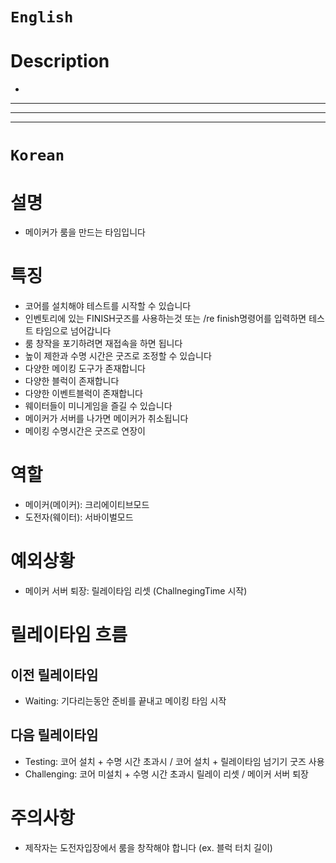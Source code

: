 # `English`
# Description
- 
---
---
---
# `Korean`
# 설명
- 메이커가 룸을 만드는 타임입니다

# 특징
- 코어를 설치해야 테스트를 시작할 수 있습니다
- 인벤토리에 있는 FINISH굿즈를 사용하는것 또는 /re finish명령어를 입력하면 테스트 타임으로 넘어갑니다
- 룸 창작을 포기하려면 재접속을 하면 됩니다
- 높이 제한과 수명 시간은 굿즈로 조정할 수 있습니다
- 다양한 메이킹 도구가 존재합니다
- 다양한 블럭이 존재합니다
- 다양한 이벤트블럭이 존재합니다
- 웨이터들이 미니게임을 즐길 수 있습니다
- 메이커가 서버를 나가면 메이커가 취소됩니다
- 메이킹 수명시간은 굿즈로 연장이 

# 역할
- 메이커(메이커): 크리에이티브모드
- 도전자(웨이터): 서바이벌모드

# 예외상황
- 메이커 서버 퇴장: 릴레이타임 리셋 (ChallnegingTime 시작)

# 릴레이타임 흐름
## 이전 릴레이타임
- Waiting: 기다리는동안 준비를 끝내고 메이킹 타임 시작

## 다음 릴레이타임
- Testing: 코어 설치 + 수명 시간 초과시 / 코어 설치 + 릴레이타임 넘기기 굿즈 사용
- Challenging: 코어 미설치 + 수명 시간 초과시 릴레이 리셋 / 메이커 서버 퇴장

# 주의사항
- 제작자는 도전자입장에서 룸을 창작해야 합니다 (ex. 블럭 터치 길이)
